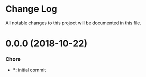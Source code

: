 # Change Log

All notable changes to this project will be documented in this file.

<a name="0.0.0"></a>
# 0.0.0 (2018-10-22)

### Chore
* **\*:** initial commit

